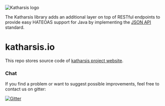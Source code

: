 ![Katharsis logo](http://katharsis.io/assets/img/engine_katharsis_github_4.png)

The Katharsis library adds an additional layer on top of RESTful endpoints to provide easy HATEOAS support for Java by implementing the [JSON API](http://jsonapi.org/) standard.

# katharsis.io
This repo stores source code of [katharsis project website](http://katharsis.io).

### Chat
If you find a problem or want to suggest possible improvements, feel free to contact us on gitter:

[![Gitter](https://badges.gitter.im/Join%20Chat.svg)](https://gitter.im/katharsis-project/katharsis.io?utm_source=badge&utm_medium=badge&utm_campaign=pr-badge&utm_content=badge)
